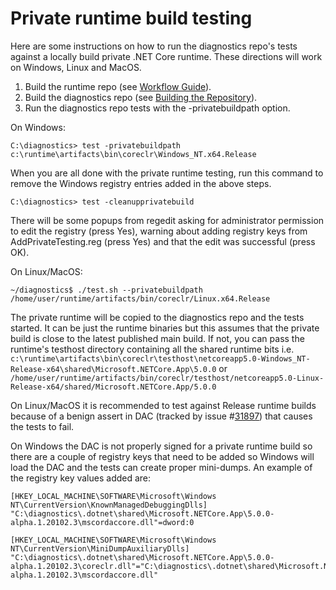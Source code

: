Private runtime build testing
=============================

Here are some instructions on how to run the diagnostics repo's tests against a locally build private .NET Core runtime. These directions will work on Windows, Linux and MacOS. 

1. Build the runtime repo (see [Workflow Guide](https://github.com/dotnet/runtime/blob/main/docs/workflow/README.md)).
2. Build the diagnostics repo (see [Building the Repository](../README.md)).
3. Run the diagnostics repo tests with the -privatebuildpath option.

On Windows:
```
C:\diagnostics> test -privatebuildpath c:\runtime\artifacts\bin\coreclr\Windows_NT.x64.Release
```

When you are all done with the private runtime testing, run this command to remove the Windows registry entries added in the above steps.

```
C:\diagnostics> test -cleanupprivatebuild
```

There will be some popups from regedit asking for administrator permission to edit the registry (press Yes), warning about adding registry keys from AddPrivateTesting.reg (press Yes) and that the edit was successful (press OK).

On Linux/MacOS:
```
~/diagnostics$ ./test.sh --privatebuildpath /home/user/runtime/artifacts/bin/coreclr/Linux.x64.Release
```
The private runtime will be copied to the diagnostics repo and the tests started. It can be just the runtime binaries but this assumes that the private build is close to the latest published main build. If not, you can pass the runtime's testhost directory containing all the shared runtime bits i.e. `c:\runtime\artifacts\bin\coreclr\testhost\netcoreapp5.0-Windows_NT-Release-x64\shared\Microsoft.NETCore.App\5.0.0` or `/home/user/runtime/artifacts/bin/coreclr/testhost/netcoreapp5.0-Linux-Release-x64/shared/Microsoft.NETCore.App/5.0.0`

On Linux/MacOS it is recommended to test against Release runtime builds because of a benign assert in DAC (tracked by issue #[31897](https://github.com/dotnet/runtime/issues/31897)) that causes the tests to fail.

On Windows the DAC is not properly signed for a private runtime build so there are a couple of registry keys that need to be added so Windows will load the DAC and the tests can create proper mini-dumps. An example of the registry key values added are:

```
[HKEY_LOCAL_MACHINE\SOFTWARE\Microsoft\Windows NT\CurrentVersion\KnownManagedDebuggingDlls]
"C:\diagnostics\.dotnet\shared\Microsoft.NETCore.App\5.0.0-alpha.1.20102.3\mscordaccore.dll"=dword:0

[HKEY_LOCAL_MACHINE\SOFTWARE\Microsoft\Windows NT\CurrentVersion\MiniDumpAuxiliaryDlls]
"C:\diagnostics\.dotnet\shared\Microsoft.NETCore.App\5.0.0-alpha.1.20102.3\coreclr.dll"="C:\diagnostics\.dotnet\shared\Microsoft.NETCore.App\5.0.0-alpha.1.20102.3\mscordaccore.dll"
```
